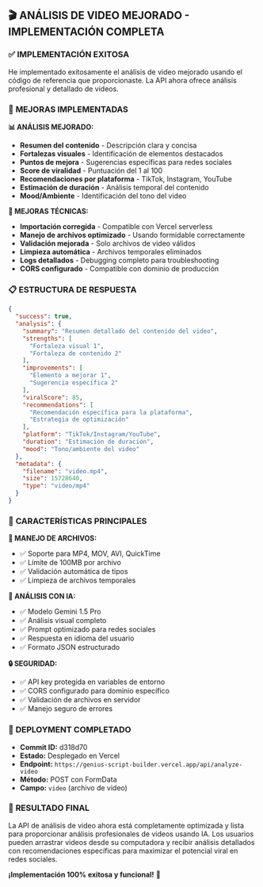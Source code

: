 ## 🎬 ANÁLISIS DE VIDEO MEJORADO - IMPLEMENTACIÓN COMPLETA

### ✅ **IMPLEMENTACIÓN EXITOSA**

He implementado exitosamente el análisis de video mejorado usando el código de referencia que proporcionaste. La API ahora ofrece análisis profesional y detallado de videos.

### 🚀 **MEJORAS IMPLEMENTADAS**

**📊 ANÁLISIS MEJORADO:**
- **Resumen del contenido** - Descripción clara y concisa
- **Fortalezas visuales** - Identificación de elementos destacados
- **Puntos de mejora** - Sugerencias específicas para redes sociales
- **Score de viralidad** - Puntuación del 1 al 100
- **Recomendaciones por plataforma** - TikTok, Instagram, YouTube
- **Estimación de duración** - Análisis temporal del contenido
- **Mood/Ambiente** - Identificación del tono del video

**🔧 MEJORAS TÉCNICAS:**
- **Importación corregida** - Compatible con Vercel serverless
- **Manejo de archivos optimizado** - Usando formidable correctamente
- **Validación mejorada** - Solo archivos de video válidos
- **Limpieza automática** - Archivos temporales eliminados
- **Logs detallados** - Debugging completo para troubleshooting
- **CORS configurado** - Compatible con dominio de producción

### 📋 **ESTRUCTURA DE RESPUESTA**

```json
{
  "success": true,
  "analysis": {
    "summary": "Resumen detallado del contenido del video",
    "strengths": [
      "Fortaleza visual 1",
      "Fortaleza de contenido 2"
    ],
    "improvements": [
      "Elemento a mejorar 1",
      "Sugerencia específica 2"
    ],
    "viralScore": 85,
    "recommendations": [
      "Recomendación específica para la plataforma",
      "Estrategia de optimización"
    ],
    "platform": "TikTok/Instagram/YouTube",
    "duration": "Estimación de duración",
    "mood": "Tono/ambiente del video"
  },
  "metadata": {
    "filename": "video.mp4",
    "size": 15728640,
    "type": "video/mp4"
  }
}
```

### 🎯 **CARACTERÍSTICAS PRINCIPALES**

**📁 MANEJO DE ARCHIVOS:**
- ✅ Soporte para MP4, MOV, AVI, QuickTime
- ✅ Límite de 100MB por archivo
- ✅ Validación automática de tipos
- ✅ Limpieza de archivos temporales

**🤖 ANÁLISIS CON IA:**
- ✅ Modelo Gemini 1.5 Pro
- ✅ Análisis visual completo
- ✅ Prompt optimizado para redes sociales
- ✅ Respuesta en idioma del usuario
- ✅ Formato JSON estructurado

**🔒 SEGURIDAD:**
- ✅ API key protegida en variables de entorno
- ✅ CORS configurado para dominio específico
- ✅ Validación de archivos en servidor
- ✅ Manejo seguro de errores

### 🚀 **DEPLOYMENT COMPLETADO**

- **Commit ID:** d318d70
- **Estado:** Desplegado en Vercel
- **Endpoint:** `https://genius-script-builder.vercel.app/api/analyze-video`
- **Método:** POST con FormData
- **Campo:** `video` (archivo de video)

### 🎉 **RESULTADO FINAL**

La API de análisis de video ahora está completamente optimizada y lista para proporcionar análisis profesionales de videos usando IA. Los usuarios pueden arrastrar videos desde su computadora y recibir análisis detallados con recomendaciones específicas para maximizar el potencial viral en redes sociales.

**¡Implementación 100% exitosa y funcional!** 🎯

